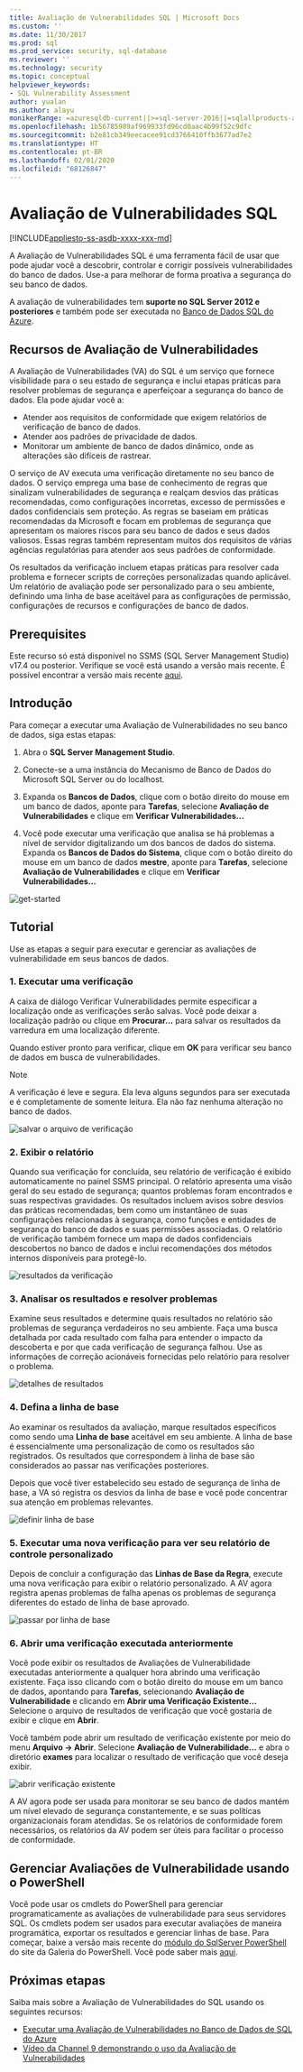 ```yaml
---
title: Avaliação de Vulnerabilidades SQL | Microsoft Docs
ms.custom: ''
ms.date: 11/30/2017
ms.prod: sql
ms.prod_service: security, sql-database
ms.reviewer: ''
ms.technology: security
ms.topic: conceptual
helpviewer_keywords:
- SQL Vulnerability Assessment
author: yualan
ms.author: alayu
monikerRange: =azuresqldb-current||>=sql-server-2016||=sqlallproducts-allversions||>=sql-server-linux-2017||=azuresqldb-mi-current
ms.openlocfilehash: 1b56785989af969933fd96cd0aac4b99f52c9dfc
ms.sourcegitcommit: b2e81cb349eecacee91cd3766410ffb3677ad7e2
ms.translationtype: HT
ms.contentlocale: pt-BR
ms.lasthandoff: 02/01/2020
ms.locfileid: "68126847"
---
```

# <a name="sql-vulnerability-assessment"></a>Avaliação de Vulnerabilidades SQL

[!INCLUDE[appliesto-ss-asdb-xxxx-xxx-md](../../includes/appliesto-ss-asdb-xxxx-xxx-md.md)]

A Avaliação de Vulnerabilidades SQL é uma ferramenta fácil de usar que pode ajudar você a descobrir, controlar e corrigir possíveis vulnerabilidades do banco de dados. Use-a para melhorar de forma proativa a segurança do seu banco de dados.

A avaliação de vulnerabilidades tem **suporte no SQL Server 2012 e posteriores** e também pode ser executada no [Banco de Dados SQL do Azure](https://docs.microsoft.com/azure/sql-database/sql-vulnerability-assessment).

## <a name="vulnerability-assessment-features"></a>Recursos de Avaliação de Vulnerabilidades
A Avaliação de Vulnerabilidades (VA) do SQL é um serviço que fornece visibilidade para o seu estado de segurança e inclui etapas práticas para resolver problemas de segurança e aperfeiçoar a segurança do banco de dados. Ela pode ajudar você a:
- Atender aos requisitos de conformidade que exigem relatórios de verificação de banco de dados. 
- Atender aos padrões de privacidade de dados.
- Monitorar um ambiente de banco de dados dinâmico, onde as alterações são difíceis de rastrear.

O serviço de AV executa uma verificação diretamente no seu banco de dados. O serviço emprega uma base de conhecimento de regras que sinalizam vulnerabilidades de segurança e realçam desvios das práticas recomendadas, como configurações incorretas, excesso de permissões e dados confidenciais sem proteção. As regras se baseiam em práticas recomendadas da Microsoft e focam em problemas de segurança que apresentam os maiores riscos para seu banco de dados e seus dados valiosos. Essas regras também representam muitos dos requisitos de várias agências regulatórias para atender aos seus padrões de conformidade.

Os resultados da verificação incluem etapas práticas para resolver cada problema e fornecer scripts de correções personalizadas quando aplicável. Um relatório de avaliação pode ser personalizado para o seu ambiente, definindo uma linha de base aceitável para as configurações de permissão, configurações de recursos e configurações de banco de dados. 

## <a name="prerequisites"></a>Prerequisites
Este recurso só está disponível no SSMS (SQL Server Management Studio) v17.4 ou posterior. Verifique se você está usando a versão mais recente. É possível encontrar a versão mais recente [aqui](https://docs.microsoft.com/sql/ssms/download-sql-server-management-studio-ssms).

## <a name="getting-started"></a>Introdução
Para começar a executar uma Avaliação de Vulnerabilidades no seu banco de dados, siga estas etapas:
   1.   Abra o **SQL Server Management Studio**.

   2.   Conecte-se a uma instância do Mecanismo de Banco de Dados do Microsoft SQL Server ou do localhost.

   3.   Expanda os **Bancos de Dados**, clique com o botão direito do mouse em um banco de dados, aponte para **Tarefas**, selecione **Avaliação de Vulnerabilidades** e clique em **Verificar Vulnerabilidades...**

   4.   Você pode executar uma verificação que analisa se há problemas a nível de servidor digitalizando um dos bancos de dados do sistema. Expanda os **Bancos de Dados do Sistema**, clique com o botão direito do mouse em um banco de dados **mestre**, aponte para **Tarefas**, selecione **Avaliação de Vulnerabilidades** e clique em **Verificar Vulnerabilidades...**

   ![get-started](media/sql-vulnerability-assessment/1-SSMSGetStarted.png)

## <a name="tutorial"></a>Tutorial
Use as etapas a seguir para executar e gerenciar as avaliações de vulnerabilidade em seus bancos de dados.

### <a name="1-run-a-scan"></a>1. Executar uma verificação

A caixa de diálogo Verificar Vulnerabilidades permite especificar a localização onde as verificações serão salvas. Você pode deixar a localização padrão ou clique em **Procurar...** para salvar os resultados da varredura em uma localização diferente.

Quando estiver pronto para verificar, clique em **OK** para verificar seu banco de dados em busca de vulnerabilidades.

  > [!NOTE]   
  > A verificação é leve e segura. Ela leva alguns segundos para ser executada e é completamente de somente leitura. Ela não faz nenhuma alteração no banco de dados.

![salvar o arquivo de verificação](media/sql-vulnerability-assessment/2-ssmssavescanfile.png)

### <a name="2-view-the-report"></a>2. Exibir o relatório

Quando sua verificação for concluída, seu relatório de verificação é exibido automaticamente no painel SSMS principal. O relatório apresenta uma visão geral do seu estado de segurança; quantos problemas foram encontrados e suas respectivas gravidades. Os resultados incluem avisos sobre desvios das práticas recomendadas, bem como um instantâneo de suas configurações relacionadas à segurança, como funções e entidades de segurança do banco de dados e suas permissões associadas. O relatório de verificação também fornece um mapa de dados confidenciais descobertos no banco de dados e inclui recomendações dos métodos internos disponíveis para protegê-lo.

![resultados da verificação](media/sql-vulnerability-assessment/3-ssmsscanresults.png)

### <a name="3-analyze-the-results-and-resolve-issues"></a>3. Analisar os resultados e resolver problemas

Examine seus resultados e determine quais resultados no relatório são problemas de segurança verdadeiros no seu ambiente. Faça uma busca detalhada por cada resultado com falha para entender o impacto da descoberta e por que cada verificação de segurança falhou. Use as informações de correção acionáveis fornecidas pelo relatório para resolver o problema.

![detalhes de resultados](media/sql-vulnerability-assessment/4-ssmsresultdetails.png)

### <a name="4-set-your-baseline"></a>4. Defina a linha de base

Ao examinar os resultados da avaliação, marque resultados específicos como sendo uma **Linha de base** aceitável em seu ambiente. A linha de base é essencialmente uma personalização de como os resultados são registrados. Os resultados que correspondem à linha de base são considerados ao passar nas verificações posteriores. 

Depois que você tiver estabelecido seu estado de segurança de linha de base, a VA só registra os desvios da linha de base e você pode concentrar sua atenção em problemas relevantes.

![definir linha de base](media/sql-vulnerability-assessment/5-ssmssetbaseline.png)

### <a name="5-run-a-new-scan-to-see-your-customized-tracking-report"></a>5. Executar uma nova verificação para ver seu relatório de controle personalizado

Depois de concluir a configuração das **Linhas de Base da Regra**, execute uma nova verificação para exibir o relatório personalizado. A AV agora registra apenas problemas de falha apenas os problemas de segurança diferentes do estado de linha de base aprovado.

![passar por linha de base](media/sql-vulnerability-assessment/6-ssmspassperbaseline.png)

### <a name="6-open-a-previously-run-scan"></a>6. Abrir uma verificação executada anteriormente

Você pode exibir os resultados de Avaliações de Vulnerabilidade executadas anteriormente a qualquer hora abrindo uma verificação existente. Faça isso clicando com o botão direito do mouse em um banco de dados, apontando para **Tarefas**, selecionando **Avaliação de Vulnerabilidade** e clicando em **Abrir uma Verificação Existente...**  Selecione o arquivo de resultados de verificação que você gostaria de exibir e clique em **Abrir**. 

Você também pode abrir um resultado de verificação existente por meio do menu **Arquivo -> Abrir**. Selecione **Avaliação de Vulnerabilidade...** e abra o diretório **exames** para localizar o resultado de verificação que você deseja exibir.

![abrir verificação existente](media/sql-vulnerability-assessment/7-ssmsopenexistingscan.png)

A AV agora pode ser usada para monitorar se seu banco de dados mantém um nível elevado de segurança constantemente, e se suas políticas organizacionais foram atendidas. Se os relatórios de conformidade forem necessários, os relatórios da AV podem ser úteis para facilitar o processo de conformidade.

## <a name="manage-vulnerability-assessments-using-powershell"></a>Gerenciar Avaliações de Vulnerabilidade usando o PowerShell
Você pode usar os cmdlets do PowerShell para gerenciar programaticamente as avaliações de vulnerabilidade para seus servidores SQL. Os cmdlets podem ser usados para executar avaliações de maneira programática, exportar os resultados e gerenciar linhas de base.
Para começar, baixe a versão mais recente do [módulo do SqlServer PowerShell](https://www.powershellgallery.com/packages/SqlServer/) do site da Galeria do PowerShell. Você pode saber mais [aqui](https://blogs.msdn.microsoft.com/sqlsecurity/2018/07/05/powershell-cmdlets-for-managing-sql-vulnerability-assessments/).

## <a name="next-steps"></a>Próximas etapas
Saiba mais sobre a Avaliação de Vulnerabilidades do SQL usando os seguintes recursos:
- [Executar uma Avaliação de Vulnerabilidades no Banco de Dados de SQL do Azure](https://docs.microsoft.com/azure/sql-database/sql-vulnerability-assessment) 
- [Vídeo da Channel 9 demonstrando o uso da Avaliação de Vulnerabilidades](https://channel9.msdn.com/Shows/Data-Exposed/Track-and-remediate-potential-database-vulnerabilities-with-SQL-Vulnerability-Assessment)


  
